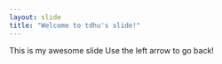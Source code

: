 ```yaml
---
layout: slide
title: "Welcome to tdhu's slide!"
---
```

This is my awesome slide
Use the left arrow to go back!